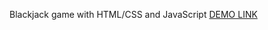 Blackjack game with HTML/CSS and JavaScript [DEMO LINK](https://simple-blackjack-game-withjs.netlify.app/)
